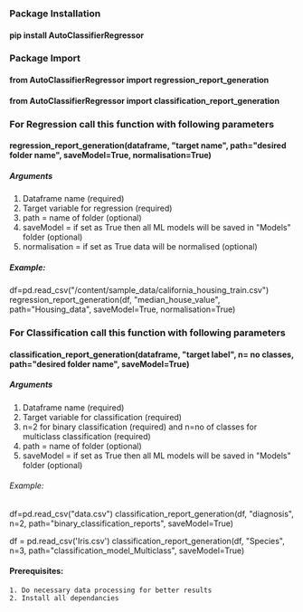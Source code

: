 ### Package Installation

#### pip install AutoClassifierRegressor

### Package Import

#### from AutoClassifierRegressor import regression_report_generation

#### from AutoClassifierRegressor import classification_report_generation

### For Regression call this function with following parameters

#### regression_report_generation(dataframe, "target name", path="desired folder name", saveModel=True, normalisation=True)

##### Arguments

1. Dataframe name (required)
2. Target variable for regression (required)
3. path = name of folder (optional)
4. saveModel = if set as True then all ML models will be saved in "Models" folder (optional)
5. normalisation = if set as True data will be normalised (optional)

##### Example:

df=pd.read_csv("/content/sample_data/california_housing_train.csv")
regression_report_generation(df, "median_house_value", path="Housing_data", saveModel=True, normalisation=True)

### For Classification call this function with following parameters

#### classification_report_generation(dataframe, "target label", n= no classes, path="desired folder name", saveModel=True)

##### Arguments

1. Dataframe name (required)
2. Target variable for classification (required)
3. n=2 for binary classification (required) and n=no of classes for multiclass classification (required)
4. path = name of folder (optional)
5. saveModel = if set as True then all ML models will be saved in "Models" folder (optional)

###### Example:

df=pd.read_csv("data.csv")
classification_report_generation(df, "diagnosis", n=2, path="binary_classification_reports", saveModel=True)

df = pd.read_csv('Iris.csv')
classification_report_generation(df, "Species", n=3, path="classification_model_Multiclass", saveModel=True)

#### Prerequisites:

    1. Do necessary data processing for better results
    2. Install all dependancies
